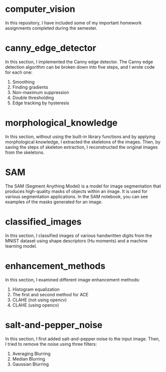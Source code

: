 # computer_vision
In this repository, I have included some of my important homework assignments completed during the semester.
# canny_edge_detector
In this section, I implemented the Canny edge detector. The Canny edge detection algorithm can be broken down into five steps, and I wrote code for each one:
1. Smoothing
2. Finding gradients
3. Non-maximum suppression
4. Double thresholding
5. Edge tracking by hysteresis
# morphological_knowledge
In this section, without using the built-in library functions and by applying morphological knowledge, I extracted the skeletons of the images. Then, by saving the steps of skeleton extraction, I reconstructed the original images from the skeletons.
# SAM
The SAM (Segment Anything Model) is a model for image segmentation that produces high-quality masks of objects within an image. It is used for various segmentation applications. In the SAM notebook, you can see examples of the masks generated for an image.
# classified_images
In this section, I classified images of various handwritten digits from the MNIST dataset using shape descriptors (Hu moments) and a machine learning model.
# enhancement_methods
In this section, I examined different image enhancement methods:
1. Histogram equalization
2. The first and second method for ACE
3. CLAHE (not using opencv)
4. CLAHE (using opencv)
# salt-and-pepper_noise
In this section, I first added salt-and-pepper noise to the input image. Then, I tried to remove the noise using three filters:
1. Averaging Blurring
2. Median Blurring
3. Gaussian Blurring
